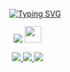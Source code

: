 

<p align="center">
 ‎ ‎ ‎ ‎ ‎ ‎ ‎  <a href="https://git.io/typing-svg"><img src="https://readme-typing-svg.demolab.com?font=Fira+Code&pause=1000&color=F79A25&width=435&lines=my+bright+red+flame+blade...;will+burn+you+to+the+bone!" alt="Typing SVG" /></a>
 <p align="center"> <img src="https://komarev.com/ghpvc/?username=kyostro&label=🔥&color=da2f25&style=plastic&base=40000" /> <img src="https://64.media.tumblr.com/581809eba389f8d2ccce2c57b2eb9b8a/67f379b253a55304-15/s75x75_c1/f4206f7a9cad6744daa64d2f7c4a7afb3c4970be.gifv" width="30" height="30" />
  </div>
<p align="center">
<a href="https://x.com/barefacelino/status/1791041334683255200"> 
<img src="https://i.imgur.com/93ObRbr.png" />
<a href="https://rentry.co/kyostro">
<img src="https://i.imgur.com/gT7JHVV.png" />
  <a href="https://kyodraw.straw.page/">
<img src="https://i.imgur.com/vP1p3VL.png" />
  </p>  ‎
<p align="center">
